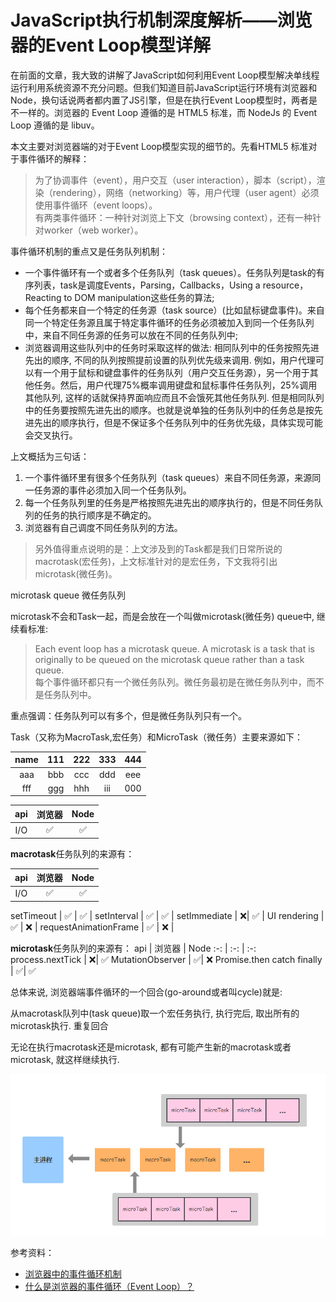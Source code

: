 # JavaScript执行机制深度解析——浏览器的Event Loop模型详解

在前面的文章，我大致的讲解了JavaScript如何利用Event Loop模型解决单线程运行利用系统资源不充分问题。但我们知道目前JavaScript运行环境有浏览器和Node，换句话说两者都内置了JS引擎，但是在执行Event Loop模型时，两者是不一样的。浏览器的 Event Loop 遵循的是 HTML5 标准，而 NodeJs 的 Event Loop 遵循的是 libuv。

本文主要对浏览器端的对于Event Loop模型实现的细节的。先看HTML5 标准对于事件循环的解释：
> 为了协调事件（event），用户交互（user interaction），脚本（script），渲染（rendering），网络（networking）等，用户代理（user agent）必须使用事件循环（event loops）。  
> 有两类事件循环：一种针对浏览上下文（browsing context），还有一种针对worker（web worker）。

事件循环机制的重点又是任务队列机制：
* 一个事件循环有一个或者多个任务队列（task queues）。任务队列是task的有序列表，task是调度Events，Parsing，Callbacks，Using a resource，Reacting to DOM manipulation这些任务的算法;
* 每个任务都来自一个特定的任务源（task source）(比如鼠标键盘事件)。来自同一个特定任务源且属于特定事件循环的任务必须被加入到同一个任务队列中，来自不同任务源的任务可以放在不同的任务队列中;
* 浏览器调用这些队列中的任务时采取这样的做法: 相同队列中的任务按照先进先出的顺序, 不同的队列按照提前设置的队列优先级来调用. 例如，用户代理可以有一个用于鼠标和键盘事件的任务队列（用户交互任务源），另一个用于其他任务。然后，用户代理75%概率调用键盘和鼠标事件任务队列，25%调用其他队列, 这样的话就保持界面响应而且不会饿死其他任务队列. 但是相同队列中的任务要按照先进先出的顺序。也就是说单独的任务队列中的任务总是按先进先出的顺序执行，但是不保证多个任务队列中的任务优先级，具体实现可能会交叉执行。

上文概括为三句话：
1. 一个事件循环里有很多个任务队列（task queues）来自不同任务源，来源同一任务源的事件必须加入同一个任务队列。
2. 每一个任务队列里的任务是严格按照先进先出的顺序执行的，但是不同任务队列的任务的执行顺序是不确定的。
3. 浏览器有自己调度不同任务队列的方法。

> 另外值得重点说明的是：上文涉及到的Task都是我们日常所说的macrotask(宏任务)，上文标准针对的是宏任务，下文我将引出microtask(微任务)。

microtask queue 微任务队列

microtask不会和Task一起，而是会放在一个叫做microtask(微任务) queue中, 继续看标准:
> Each event loop has a microtask queue. A microtask is a task that is originally to be queued on the microtask queue rather than a task queue.  
> 每个事件循环都只有一个微任务队列。微任务最初是在微任务队列中，而不是任务队列中。

重点强调：任务队列可以有多个，但是微任务队列只有一个。

Task（又称为MacroTask,宏任务）和MicroTask（微任务）主要来源如下：

name | 111 | 222 | 333 | 444
:-: | :-: | :-: | :-: | :-:
aaa | bbb | ccc | ddd | eee|
fff | ggg| hhh | iii | 000|

api | 浏览器 | Node 
:-: | :-: | :-: 
I/O | ✅ | ✅ |


**macrotask**任务队列的来源有：

api | 浏览器 | Node 
:-: | :-: | :-: 
I/O | ✅ | ✅ |



setTimeout | ✅ | ✅ |
setInterval | ✅ | ✅ |
setImmediate | ❌| ✅ |
UI rendering |  ✅ | ❌ |
requestAnimationFrame | ✅ | ❌ |


**microtask**任务队列的来源有：
api | 浏览器 | Node 
:-: | :-: | :-:
process.nextTick | ❌| ✅
MutationObserver | ✅| ❌
Promise.then catch finally | ✅| ✅

总体来说, 浏览器端事件循环的一个回合(go-around或者叫cycle)就是:

从macrotask队列中(task queue)取一个宏任务执行, 执行完后, 取出所有的microtask执行.
重复回合

无论在执行macrotask还是microtask, 都有可能产生新的macrotask或者microtask, 就这样继续执行.

![alt text](../_assets/2655194155-5ab0a0c60c00b.png "JavaScript call stack ")


参考资料：
* [浏览器中的事件循环机制][1]
* [什么是浏览器的事件循环（Event Loop）？][2]


[1]: https://segmentfault.com/a/1190000012748907
[2]: https://segmentfault.com/a/1190000010622146